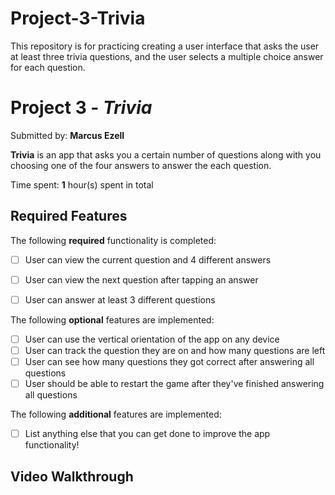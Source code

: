 # Project-3-Trivia
This repository is for practicing creating a user interface that asks the user at least three trivia questions, and the user selects a multiple choice answer for each question.
# Project 3 - *Trivia*

Submitted by: **Marcus Ezell**

**Trivia** is an app that asks you a certain number of questions along with you choosing one of the four answers to answer the each question. 

Time spent: **1** hour(s) spent in total

## Required Features

The following **required** functionality is completed:

- [ ] User can view the current question and 4 different answers
- [ ] User can view the next question after tapping an answer
- [ ] User can answer at least 3 different questions


The following **optional** features are implemented:

- [ ] User can use the vertical orientation of the app on any device
- [ ] User can track the question they are on and how many questions are left
- [ ] User can see how many questions they got correct after answering all questions
- [ ] User should be able to restart the game after they've finished answering all questions

The following **additional** features are implemented:

- [ ] List anything else that you can get done to improve the app functionality!
      
## Video Walkthrough
